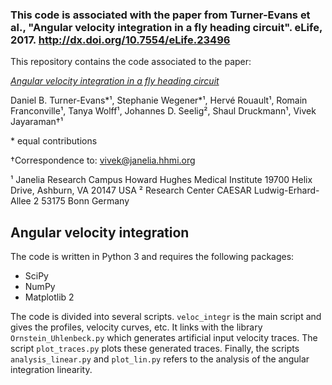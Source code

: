 
### This code is associated with the paper from Turner-Evans et al., "Angular velocity integration in a fly heading circuit". eLife, 2017. http://dx.doi.org/10.7554/eLife.23496



This repository contains the code associated to the paper:

[*Angular velocity integration in a fly heading circuit*](http://dx.doi.org/10.7554/eLife.23496)

Daniel B. Turner-Evans\*¹, Stephanie Wegener\*¹, Hervé Rouault¹,
Romain Franconville¹, Tanya Wolff¹, Johannes D. Seelig², Shaul Druckmann¹,
Vivek Jayaraman†¹

\* equal contributions

†Correspondence to: vivek@janelia.hhmi.org

¹ Janelia Research Campus
Howard Hughes Medical Institute
19700 Helix Drive,
Ashburn, VA 20147
USA
² Research Center CAESAR
Ludwig-Erhard-Allee 2
53175 Bonn
Germany


Angular velocity integration
----------------------------

The code is written in Python 3 and requires the following packages:

* SciPy
* NumPy
* Matplotlib 2

The code is divided into several scripts.
`veloc_integr` is the main script and gives the profiles, velocity curves,
etc. It links with the library `Ornstein_Uhlenbeck.py` which generates
artificial input velocity traces.
The script `plot_traces.py` plots these generated traces. Finally, the scripts
`analysis_linear.py` and `plot_lin.py` refers to the analysis of the angular
integration linearity.

